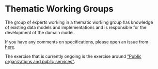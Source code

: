 # Thematic Working Groups

The group of experts working in a thematic working group has knowledge of existing data models and implementations and is responsible for the development of the domain model. 

If you have any comments on specifications, please open an issue from [here](https://github.com/belgif/thematic/issues).

The exercise that is currently ongoing is the exercise around ["Public organizations and public services"](https://github.com/belgif/thematic/tree/master/org-services).

